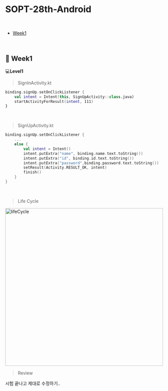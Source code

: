 # SOPT-28th-Android
</br>

* [Week1](#memo-Week1)

</br>

## :memo: Week1
:computer: ​**Level1**
> SignInActivity.kt
```Kotlin
binding.signUp.setOnClickListener {
	val intent = Intent(this, SignUpActivity::class.java)
	startActivityForResult(intent, 111)
}
```

</br>

> SignUpActivity.kt

```Kotlin
binding.signUp.setOnClickListener {
	...
    else {
    	val intent = Intent()
    	intent.putExtra("name", binding.name.text.toString())
    	intent.putExtra("id", binding.id.text.toString())
        intent.putExtra("password",binding.password.text.toString())
    	setResult(Activity.RESULT_OK, intent)
    	finish()
	}
}
```
</br>

> Life Cycle

<img width="500" alt="lifeCycle" src="https://user-images.githubusercontent.com/72112845/114297173-16c58400-9aea-11eb-8334-225a56c9722f.JPG">

</br>

> Review

시험 끝나고 제대로 수정하기..
